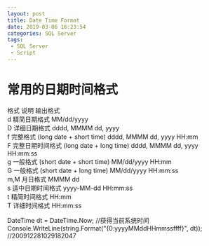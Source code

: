 ```yaml
---
layout: post
title: Date Time Format
date: 2019-03-06 16:23:54
categories: SQL Server
tags:
 - SQL Server
 - Script
---
```

# 常用的日期时间格式 #
格式 说明      输出格式  
d 精简日期格式 MM/dd/yyyy  
D 详细日期格式 dddd, MMMM dd, yyyy  
f  完整格式    (long date + short time) dddd, MMMM dd, yyyy HH:mm  
F 完整日期时间格式 (long date + long time) dddd, MMMM dd, yyyy HH:mm:ss  
g 一般格式 (short date + short time) MM/dd/yyyy HH:mm  
G 一般格式 (short date + long time) MM/dd/yyyy HH:mm:ss  
m,M 月日格式 MMMM dd  
s 适中日期时间格式 yyyy-MM-dd HH:mm:ss  
t 精简时间格式 HH:mm  
T 详细时间格式 HH:mm:ss  

DateTime dt = DateTime.Now; //获得当前系统时间  
Console.WriteLine(string.Format("{0:yyyyMMddHHmmssffff}", dt));    //200912281029182047